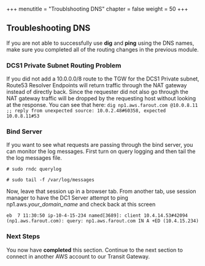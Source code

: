 +++
menutitle = "Troublshooting DNS"
chapter = false
weight = 50
+++

## Troubleshooting DNS

If you are not able to successfully use **dig** and **ping** using the DNS names, make sure you completed all of the routing changes in the previous module.

### DCS1 Private Subnet Routing Problem

If you did not add a 10.0.0.0/8 route to the TGW for the DCS1 Private subnet, Route53 Resolver Endpoints will return traffic through the NAT gateway instead of directly back. Since the requester did not also go through the NAT gateway traffic will be dropped by the requesting host without looking at the response. You can see that here:
`dig np1.aws.farout.com @10.0.8.11 ;; reply from unexpected source: 10.0.2.48#60358, expected 10.0.8.11#53`

### Bind Server

If you want to see what requests are passing through the bind server, you can monitor the log messages. First turn on query logging and then tail the the log messages file.

```
# sudo rndc querylog

# sudo tail -f /var/log/messages
```

Now, leave that session up in a browser tab. From another tab, use session manager to have the DC1 Server attempt to ping np1.aws._your_domain_name_ and check back at this screen

```
eb  7 11:30:50 ip-10-4-15-234 named[3689]: client 10.4.14.53#42094 (np1.aws.farout.com): query: np1.aws.farout.com IN A +ED (10.4.15.234)
```

### Next Steps

You now have **completed** this section. Continue to the next section to connect in another AWS account to our Transit Gateway.
